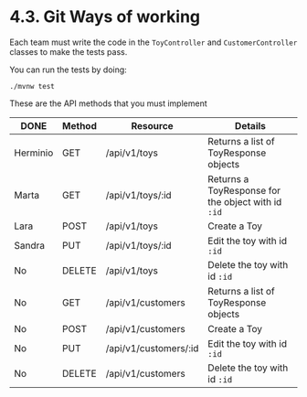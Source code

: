 # 4.3. Git Ways of working

Each team must write the code in the `ToyController` and `CustomerController` classes to make the tests pass. 

You can run the tests by doing:

```
./mvnw test
```

These are the API methods that you must implement

| DONE | Method | Resource              | Details                                            |
| ---- | ------ | --------------------- | -------------------------------------------------- |
| Herminio   | GET    | /api/v1/toys          | Returns a list of ToyResponse objects              |
| Marta  | GET    | /api/v1/toys/:id      | Returns a ToyResponse for the object with id `:id` |
| Lara   | POST   | /api/v1/toys          | Create a Toy                                       |
| Sandra   | PUT    | /api/v1/toys/:id      | Edit the toy with id `:id`                         |
| No   | DELETE | /api/v1/toys          | Delete the toy with id `:id`                       |
| No   | GET    | /api/v1/customers     | Returns a list of ToyResponse objects              |
| No   | POST   | /api/v1/customers     | Create a Toy                                       |
| No   | PUT    | /api/v1/customers/:id | Edit the toy with id `:id`                         |
| No   | DELETE | /api/v1/customers     | Delete the toy with id `:id`                       |
